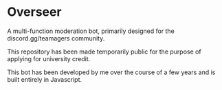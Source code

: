 # Overseer
A multi-function moderation bot, primarily designed for the discord.gg/teamagers community.

This repository has been made temporarily public for the purpose of applying for university credit.

This bot has been developed by me over the course of a few years and is built entirely in Javascript. 

